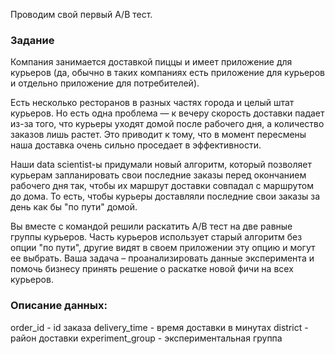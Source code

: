 Проводим свой первый A/B тест.

### Задание
Компания занимается доставкой пиццы и имеет приложение для курьеров (да, обычно в таких компаниях есть приложение для курьеров и отдельно приложение для потребителей).

Есть несколько ресторанов в разных частях города и целый штат курьеров. Но есть одна проблема — к вечеру скорость доставки падает из-за того, что курьеры уходят домой после рабочего дня, а количество заказов лишь растет. Это приводит к тому, что в момент пересмены наша доставка очень сильно проседает в эффективности. 

Наши data scientist-ы придумали новый алгоритм, который позволяет курьерам запланировать свои последние заказы перед окончанием рабочего дня так, чтобы их маршрут доставки совпадал с маршрутом до дома. То есть, чтобы курьеры доставляли последние свои заказы за день как бы "по пути" домой. 

Вы вместе с командой решили раскатить A/B тест на две равные группы курьеров. Часть курьеров использует старый алгоритм без опции "по пути", другие видят в своем приложении эту опцию и могут ее выбрать. Ваша задача – проанализировать данные эксперимента и помочь бизнесу принять решение о раскатке новой фичи на всех курьеров.

### Описание данных:
order_id - id заказа
delivery_time - время доставки в минутах
district - район доставки
experiment_group - экспериментальная группа
